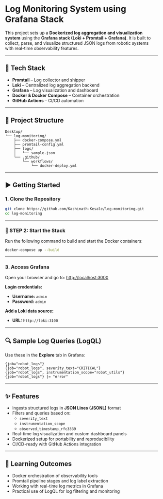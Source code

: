 # Log Monitoring System using Grafana Stack

This project sets up a **Dockerized log aggregation and visualization system** using the **Grafana stack (Loki + Promtail + Grafana)**. It is built to collect, parse, and visualize structured JSON logs from robotic systems with real-time observability features.

---

## 🚀 Tech Stack

- **Promtail** – Log collector and shipper  
- **Loki** – Centralized log aggregation backend  
- **Grafana** – Log visualization and dashboard  
- **Docker & Docker Compose** – Container orchestration  
- **GitHub Actions** – CI/CD automation

---

## 📁 Project Structure

```
Desktop/
└── log-monitoring/
    ├── docker-compose.yml
    ├── promtail-config.yml
    ├── logs/
    │   └── sample.json
    └── .github/
        └── workflows/
            └── docker-deploy.yml
```

---

## ▶️ Getting Started

### 1. Clone the Repository

```bash
git clone https://github.com/Kashinath-Kesale/log-monitoring.git
cd log-monitoring
```

---

### 🧪 STEP 2: Start the Stack

Run the following command to build and start the Docker containers:

```bash
docker-compose up --build
```

---

### 3. Access Grafana

Open your browser and go to: [http://localhost:3000](http://localhost:3000)

**Login credentials:**
- **Username:** `admin`
- **Password:** `admin`

**Add a Loki data source:**
- **URL:** `http://loki:3100`

---

## 🔍 Sample Log Queries (LogQL)

Use these in the **Explore** tab in Grafana:

```logql
{job="robot_logs"}
{job="robot_logs", severity_text="CRITICAL"}
{job="robot_logs", instrumentation_scope="robot_utils"}
{job="robot_logs"} |= "error"
```

---

## ✨ Features

- Ingests structured logs in **JSON Lines (JSONL)** format  
- Filters and queries based on:
  - `severity_text`
  - `instrumentation_scope`
  - `observed_timestamp_rfc3339`
- Real-time log visualization and custom dashboard panels  
- Dockerized setup for portability and reproducibility  
- CI/CD-ready with GitHub Actions integration

---

## 🧠 Learning Outcomes

- Docker orchestration of observability tools  
- Promtail pipeline stages and log label extraction  
- Working with real-time log metrics in Grafana  
- Practical use of LogQL for log filtering and monitoring
